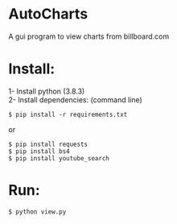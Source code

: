 # AutoCharts

A gui program to view charts from billboard.com

# Install:

1- Install python (3.8.3)  
2- Install dependencies: (command line)

```shell
$ pip install -r requirements.txt
```
or 

```shell
$ pip install requests  
$ pip install bs4  
$ pip install youtube_search
```
  
# Run:
```shell
$ python view.py
```
